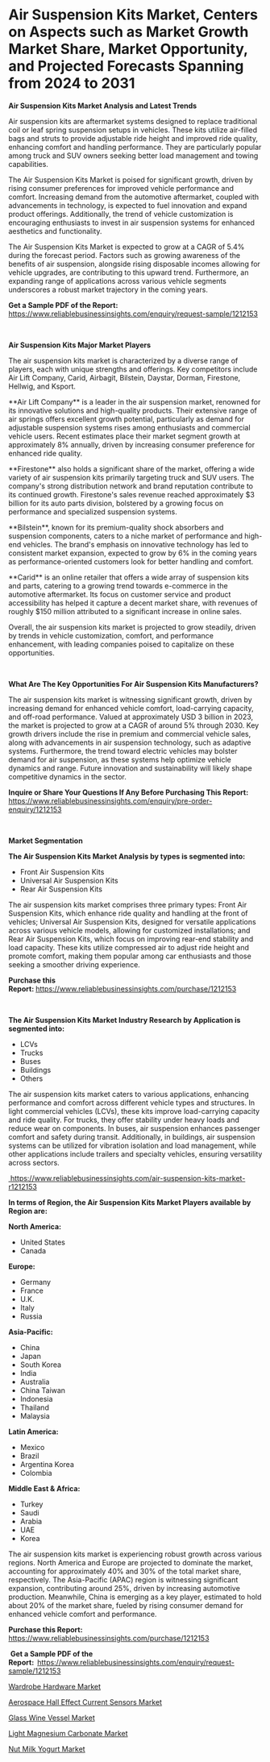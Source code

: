 <p><h1>Air Suspension Kits Market, Centers on Aspects such as Market Growth Market Share, Market Opportunity, and Projected Forecasts Spanning from 2024 to 2031</h1></p><p><strong>Air Suspension Kits Market Analysis and Latest Trends</strong></p>
<p><p>Air suspension kits are aftermarket systems designed to replace traditional coil or leaf spring suspension setups in vehicles. These kits utilize air-filled bags and struts to provide adjustable ride height and improved ride quality, enhancing comfort and handling performance. They are particularly popular among truck and SUV owners seeking better load management and towing capabilities.</p><p>The Air Suspension Kits Market is poised for significant growth, driven by rising consumer preferences for improved vehicle performance and comfort. Increasing demand from the automotive aftermarket, coupled with advancements in technology, is expected to fuel innovation and expand product offerings. Additionally, the trend of vehicle customization is encouraging enthusiasts to invest in air suspension systems for enhanced aesthetics and functionality.</p><p>The Air Suspension Kits Market is expected to grow at a CAGR of 5.4% during the forecast period. Factors such as growing awareness of the benefits of air suspension, alongside rising disposable incomes allowing for vehicle upgrades, are contributing to this upward trend. Furthermore, an expanding range of applications across various vehicle segments underscores a robust market trajectory in the coming years.</p></p>
<p><strong>Get a Sample PDF of the Report:&nbsp;</strong> <a href="https://www.reliablebusinessinsights.com/enquiry/request-sample/1212153?utm_campaign=41&utm_medium=2&utm_source=Github&utm_content=ia&utm_term=06102024&utm_id=air-suspension-kits">https://www.reliablebusinessinsights.com/enquiry/request-sample/1212153</a></p>
<p>&nbsp;</p>
<p><strong>Air Suspension Kits Major Market Players</strong></p>
<p><p>The air suspension kits market is characterized by a diverse range of players, each with unique strengths and offerings. Key competitors include Air Lift Company, Carid, Airbagit, Bilstein, Daystar, Dorman, Firestone, Hellwig, and Ksport.</p><p>**Air Lift Company** is a leader in the air suspension market, renowned for its innovative solutions and high-quality products. Their extensive range of air springs offers excellent growth potential, particularly as demand for adjustable suspension systems rises among enthusiasts and commercial vehicle users. Recent estimates place their market segment growth at approximately 8% annually, driven by increasing consumer preference for enhanced ride quality.</p><p>**Firestone** also holds a significant share of the market, offering a wide variety of air suspension kits primarily targeting truck and SUV users. The company's strong distribution network and brand reputation contribute to its continued growth. Firestone's sales revenue reached approximately $3 billion for its auto parts division, bolstered by a growing focus on performance and specialized suspension systems.</p><p>**Bilstein**, known for its premium-quality shock absorbers and suspension components, caters to a niche market of performance and high-end vehicles. The brand's emphasis on innovative technology has led to consistent market expansion, expected to grow by 6% in the coming years as performance-oriented customers look for better handling and comfort.</p><p>**Carid** is an online retailer that offers a wide array of suspension kits and parts, catering to a growing trend towards e-commerce in the automotive aftermarket. Its focus on customer service and product accessibility has helped it capture a decent market share, with revenues of roughly $150 million attributed to a significant increase in online sales.</p><p>Overall, the air suspension kits market is projected to grow steadily, driven by trends in vehicle customization, comfort, and performance enhancement, with leading companies poised to capitalize on these opportunities.</p></p>
<p>&nbsp;</p>
<p><strong>What Are The Key Opportunities For Air Suspension Kits Manufacturers?</strong></p>
<p><p>The air suspension kits market is witnessing significant growth, driven by increasing demand for enhanced vehicle comfort, load-carrying capacity, and off-road performance. Valued at approximately USD 3 billion in 2023, the market is projected to grow at a CAGR of around 5% through 2030. Key growth drivers include the rise in premium and commercial vehicle sales, along with advancements in air suspension technology, such as adaptive systems. Furthermore, the trend toward electric vehicles may bolster demand for air suspension, as these systems help optimize vehicle dynamics and range. Future innovation and sustainability will likely shape competitive dynamics in the sector.</p></p>
<p><strong>Inquire or Share Your Questions If Any Before Purchasing This Report:</strong> <a href="https://www.reliablebusinessinsights.com/enquiry/pre-order-enquiry/1212153?utm_campaign=41&utm_medium=2&utm_source=Github&utm_content=ia&utm_term=06102024&utm_id=air-suspension-kits">https://www.reliablebusinessinsights.com/enquiry/pre-order-enquiry/1212153</a></p>
<p>&nbsp;</p>
<p><strong>Market Segmentation</strong></p>
<p><strong>The Air Suspension Kits Market Analysis by types is segmented into:</strong></p>
<p><ul><li>Front Air Suspension Kits</li><li>Universal Air Suspension Kits</li><li>Rear Air Suspension Kits</li></ul></p>
<p><p>The air suspension kits market comprises three primary types: Front Air Suspension Kits, which enhance ride quality and handling at the front of vehicles; Universal Air Suspension Kits, designed for versatile applications across various vehicle models, allowing for customized installations; and Rear Air Suspension Kits, which focus on improving rear-end stability and load capacity. These kits utilize compressed air to adjust ride height and promote comfort, making them popular among car enthusiasts and those seeking a smoother driving experience.</p></p>
<p><strong>Purchase this Report:&nbsp;</strong><a href="https://www.reliablebusinessinsights.com/purchase/1212153?utm_campaign=41&utm_medium=2&utm_source=Github&utm_content=ia&utm_term=06102024&utm_id=air-suspension-kits">https://www.reliablebusinessinsights.com/purchase/1212153</a></p>
<p>&nbsp;</p>
<p><strong>The Air Suspension Kits Market Industry Research by Application is segmented into:</strong></p>
<p><ul><li>LCVs</li><li>Trucks</li><li>Buses</li><li>Buildings</li><li>Others</li></ul></p>
<p><p>The air suspension kits market caters to various applications, enhancing performance and comfort across different vehicle types and structures. In light commercial vehicles (LCVs), these kits improve load-carrying capacity and ride quality. For trucks, they offer stability under heavy loads and reduce wear on components. In buses, air suspension enhances passenger comfort and safety during transit. Additionally, in buildings, air suspension systems can be utilized for vibration isolation and load management, while other applications include trailers and specialty vehicles, ensuring versatility across sectors.</p></p>
<p><a href="https://www.reliablebusinessinsights.com/air-suspension-kits-market-r1212153?utm_campaign=41&utm_medium=2&utm_source=Github&utm_content=ia&utm_term=06102024&utm_id=air-suspension-kits">&nbsp;https://www.reliablebusinessinsights.com/air-suspension-kits-market-r1212153</a></p>
<p><strong>In terms of Region, the Air Suspension Kits Market Players available by Region are:</strong></p>
<p>
    <p> <strong> North America: </strong>
        <ul>
            <li>United States</li>
            <li>Canada</li>
        </ul>
        </p> 
    <p> <strong> Europe: </strong>
        <ul>
            <li>Germany</li>
            <li>France</li>
            <li>U.K.</li>
            <li>Italy</li>
            <li>Russia</li>
        </ul>
        </p> 
    <p> <strong> Asia-Pacific: </strong>
        <ul>
            <li>China</li>
            <li>Japan</li>
            <li>South Korea</li>
            <li>India</li>
            <li>Australia</li>
            <li>China Taiwan</li>
            <li>Indonesia</li>
            <li>Thailand</li>
            <li>Malaysia</li>
        </ul>
        </p> 
    <p> <strong> Latin America: </strong>
        <ul>
            <li>Mexico</li>
            <li>Brazil</li>
            <li>Argentina Korea</li>
            <li>Colombia</li>
        </ul>
        </p> 
    <p> <strong> Middle East & Africa: </strong>
        <ul>
            <li>Turkey</li>
            <li>Saudi</li>
            <li>Arabia</li>
            <li>UAE</li>
            <li>Korea</li>
        </ul>
    </p>
    </p>
<p><p>The air suspension kits market is experiencing robust growth across various regions. North America and Europe are projected to dominate the market, accounting for approximately 40% and 30% of the total market share, respectively. The Asia-Pacific (APAC) region is witnessing significant expansion, contributing around 25%, driven by increasing automotive production. Meanwhile, China is emerging as a key player, estimated to hold about 20% of the market share, fueled by rising consumer demand for enhanced vehicle comfort and performance.</p></p>
<p><strong>Purchase this Report: </strong><a href="https://www.reliablebusinessinsights.com/purchase/1212153?utm_campaign=41&utm_medium=2&utm_source=Github&utm_content=ia&utm_term=06102024&utm_id=air-suspension-kits">https://www.reliablebusinessinsights.com/purchase/1212153</a></p>
<p>&nbsp;<strong>Get a Sample PDF of the Report:&nbsp;&nbsp;</strong><a href="https://www.reliablebusinessinsights.com/enquiry/request-sample/1212153?utm_campaign=41&utm_medium=2&utm_source=Github&utm_content=ia&utm_term=06102024&utm_id=air-suspension-kits">https://www.reliablebusinessinsights.com/enquiry/request-sample/1212153</a></p>
<p><strong></strong></p>
<p><p><a href="https://github.com/WayneGriffin411/Market-Research-Report-List-1/blob/main/wardrobe-hardware-market.md?utm_campaign=41&utm_medium=2&utm_source=Github&utm_content=ia&utm_term=06102024&utm_id=air-suspension-kits">Wardrobe Hardware Market</a></p><p><a href="https://issuu.com/reportprime-2/docs/aerospace-hall-effect-current-senso_650c94e376682e?utm_campaign=41&utm_medium=2&utm_source=Github&utm_content=ia&utm_term=06102024&utm_id=air-suspension-kits">Aerospace Hall Effect Current Sensors Market</a></p><p><a href="https://www.linkedin.com/pulse/driving-forces-global-glass-wine-vessel-market-trends-applications-qfmzc?utm_campaign=41&utm_medium=2&utm_source=Github&utm_content=ia&utm_term=06102024&utm_id=air-suspension-kits">Glass Wine Vessel Market</a></p><p><a href="https://medium.com/@alisonsimon86/global-light-magnesium-carbonate-market-status-2024-2031-and-forecast-by-region-product-end-ed672a51c309?utm_campaign=41&utm_medium=2&utm_source=Github&utm_content=ia&utm_term=06102024&utm_id=air-suspension-kits">Light Magnesium Carbonate Market</a></p><p><a href="https://github.com/lambertr3e8v/Market-Research-Report-List-1/blob/main/nut-milk-yogurt-market.md?utm_campaign=41&utm_medium=2&utm_source=Github&utm_content=ia&utm_term=06102024&utm_id=air-suspension-kits">Nut Milk Yogurt Market</a></p></p>